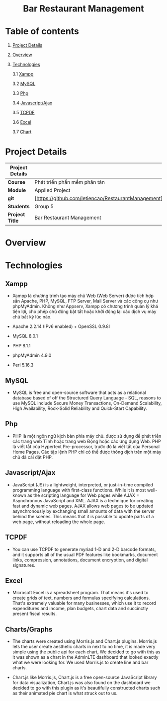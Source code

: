 <h1 align="center">Bar Restaurant Management  </h1>

# Table of contents

1. [Project Details](#ProjDetails)

2. [Overview](#OverView)

3.  [Technologies](#Tech)

    3.1 [Xampp](#Xampp)

    3.2 [MySQL](#MySQL)

    3.3 [Php](#Php)

    3.4 [Javascript/Ajax](#JSA)

    3.5 [TCPDF](#TCPDF)

    3.6 [Excel](#Excel)

    3.7 [Chart](#Chart)
 
# Project Details <a name="ProjDetails"></a>

| Project Details   |     |
| --- | --- |
| **Course** | Phát triển phần mềm phân tán  |
| **Module** |  Applied Project |
| **git** | [https://github.com/letiencao/RestaurantManagement] |
| **Students** | Group 5 |
| **Project Title** | Bar Restaurant Management |

# Overview <a name="OverView"></a>


# Technologies <a name="Tech"></a>

## Xampp <a name="Xampp"></a>
 - Xampp là chương trình tạo máy chủ Web (Web Server) được tích hợp sẵn Apache, PHP, MySQL, FTP Server, Mail Server và các công cụ như phpMyAdmin. Không như Appserv, Xampp có chương trình quản lý khá tiện lợi, cho phép chủ động bật tắt hoặc khởi động lại các dịch vụ máy chủ bất kỳ lúc nào.

 - Apache 2.2.14 (IPv6 enabled) + OpenSSL 0.9.8l

 - MySQL 8.0.1

 - PHP 8.1.1

 - phpMyAdmin 4.9.0

 - Perl 5.16.3

## MySQL <a name="MySQL"></a>

- MySQL is free and open-source software that acts as a relational database based of off the Structured Query Language - SQL, reasons to use MySQL include Secure Money Transactions, On-Demand Scalability, High Availability, Rock-Solid Reliability and Quick-Start Capability.

## Php <a name="Php"></a>

- PHP là một ngôn ngữ kịch bản phía máy chủ. được sử dụng để phát triển các trang web Tĩnh hoặc trang web Động hoặc các ứng dụng Web. PHP là viết tắt của Hypertext Pre-processor, trước đó là viết tắt của Personal Home Pages. Các tập lệnh PHP chỉ có thể được thông dịch trên một máy chủ đã cài đặt PHP.

## Javascript/Ajax <a name="JSA"></a>

- JavaScript (JS) is a lightweight, interpreted, or just-in-time compiled programming language with first-class functions. While it is most well-known as the scripting language for Web pages while AJAX = Asynchronous JavaScript and XML. AJAX is a technique for creating fast and dynamic web pages. AJAX allows web pages to be updated asynchronously by exchanging small amounts of data with the server behind the scenes. This means that it is possible to update parts of a web page, without reloading the whole page.

## TCPDF <a name="TCPDF"></a>

- You can use TCPDF to generate myriad 1-D and 2-D barcode formats, and it supports all of the usual PDF features like bookmarks, document links, compression, annotations, document encryption, and digital signatures.

## Excel <a name="Excel"></a>

- Microsoft Excel is a spreadsheet program. That means it's used to create grids of text, numbers and formulas specifying calculations. That's extremely valuable for many businesses, which use it to record expenditures and income, plan budgets, chart data and succinctly present fiscal results.

## Charts/Graphs <a name="Chart"></a>

- The charts were created using Morris.js and Chart.js plugins.
Morris.js lets the user create aesthetic charts in next to no time, it is made very simple using the public api for each chart, We decided to go with this as it was shown as a chart in the AdminLTE dashboard that looked exactly what we were looking for. We used Morris.js to create line and bar charts.

 - Chart.js like Morris.js, Chart.js is a free open-source JavaScript library for data visualization, Chart.js was also found on the dashboard we decided to go with this plugin as it's beautifully constructed charts such as their animated pie chart is what struck out to us. 

 

